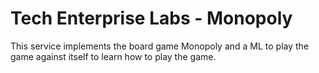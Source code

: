 # Tech Enterprise Labs - Monopoly

This service implements the board game Monopoly and a ML to play the game against itself to learn how to play the game.


